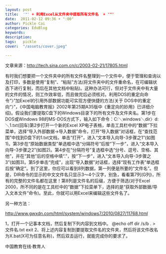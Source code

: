 ```yaml
---
layout: post  
title:  '"' + 利用Excel从文件夹中提取所有文件名  + '"'
date:  2011-02-12 09:36 + ":00" 
author: Pickle Cai  
categories: EduBlog  
keywords: 
description:   
tags:	pickle   
cover:  "/assets/cover.jpeg"  

---  
```

    
文章来源：http://tech.sina.com.cn/c/2003-02-21/17805.html

有时我们想要把一个文件夹中的所有文件名整理到一个文件中，便于管理和查询以及打印，多数是使用“复制”、“粘贴”方法(将文件夹中的文件重命名，在可编辑状态下进行复制，而后在其他文档中粘贴)。这种办法可行，但对于文件夹中有大量的文件的情况，则工作效率低，而且做完后必须核对。利用DOS的重定向命令“〉”加Excel的引用外部数据功能可实现方便快捷的方法(关于   DOS中的重定向“〉”，《中国电脑教育报》2002年第25期A35版中《重定向的妙用》已详细介绍)。假设我们要提取C盘下的Windows目录下的所有文件及文件夹名。第1步在DOS或Windows 98的MS-DOS方式下，输入如下命令：C:＼windows＼dir〉d:＼1.txt(回车)第2步打开一个新的Excel XP电子表格，单击工具栏中的“数据”下拉菜单，选择“导入外部数据→导入数据”命令，打开“导入数据”对话框，在“查找范围”中找到D盘下的1.txt文档，单击“打开”，进入“文本导入向导-3步骤之1”(如图1)。第3步在“原始数据类型”单选框中选“分隔符号”后按“下一步”，进入“文本导入向导-3步骤之2”(如图2)。第4步在“分隔符号”复选框中选“分号、逗号、空格、其他”，并在“其他”后的空格中填“.”，按“下一步”，进入“文本导入向导-3步骤之3”(如图3)。第5步单击“完成”，出现“导入数据”对话框，选择“现有工作表”单选框后按“确定”。到了这里，你应可以看到8列数据，第一列便是所要的“文件名”。但是，DIR命令的显示的中文文件名只显示3～4个汉字，别急，看看第7列(G列)，所有的完整的文件名都在这里！第8列是文件名的后缀，方便于筛选(对于Excel 2000，所不同的是在工具栏中的“数据”下拉菜单下，选择的是“获取外部数据/导入文本文件”命令)。至此，你就可以用Excel来编辑这些文件名了。

另一种方法：



http://www.gwxdn.com/html/system/windows7/2010/0827/11768.html









1，打开一个记事本文档，然后复制下列内容到文档中。 @echo off  dir /s/b *.* > 文件名.txt  exit  2、将上述内容复制到要提取文件名的文件夹，然后将该文件改名为X.bat(X可为任意名称)，然后双击运行，就能完成你的要求了。



						

		    
 中国教育在线·教育人

